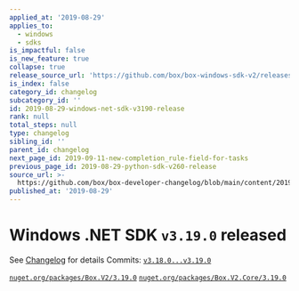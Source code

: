 ```yaml
---
applied_at: '2019-08-29'
applies_to:
  - windows
  - sdks
is_impactful: false
is_new_feature: true
collapse: true
release_source_url: 'https://github.com/box/box-windows-sdk-v2/releases/tag/v3.19.0'
is_index: false
category_id: changelog
subcategory_id: ''
id: 2019-08-29-windows-net-sdk-v3190-release
rank: null
total_steps: null
type: changelog
sibling_id: ''
parent_id: changelog
next_page_id: 2019-09-11-new-completion_rule-field-for-tasks
previous_page_id: 2019-08-29-python-sdk-v260-release
source_url: >-
  https://github.com/box/box-developer-changelog/blob/main/content/2019/08-29-windows-net-sdk-v3190-release.md
published_at: '2019-08-29'
---
```

# Windows .NET SDK `v3.19.0` released

See [Changelog](https://github.com/box/box-windows-sdk-v2/blob/master/CHANGELOG.md#3190) for details
Commits: [`v3.18.0...v3.19.0`](https://github.com/box/box-windows-sdk-v2/compare/`v3.18.0...v3.19.0`)

[`nuget.org/packages/Box.V2/3.19.0`](https://www.nuget.org/packages/Box.V2/3.19.0)
[`nuget.org/packages/Box.V2.Core/3.19.0`](https://www.nuget.org/packages/Box.V2.Core/3.19.0)
